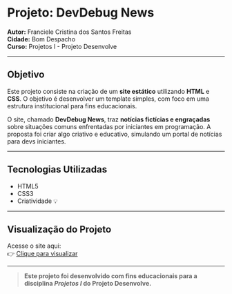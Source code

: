 # Projeto: DevDebug News

**Autor:** Franciele Cristina dos Santos Freitas  
**Cidade:** Bom Despacho  
**Curso:** Projetos I - Projeto Desenvolve

---

## Objetivo

Este projeto consiste na criação de um **site estático** utilizando **HTML** e **CSS**. O objetivo é desenvolver um template simples, com foco em uma estrutura institucional para fins educacionais.

O site, chamado **DevDebug News**, traz **notícias fictícias e engraçadas** sobre situações comuns enfrentadas por iniciantes em programação. A proposta foi criar algo criativo e educativo, simulando um portal de notícias para devs iniciantes.

---

## Tecnologias Utilizadas

- HTML5  
- CSS3  
- Criatividade 💡

---
## Visualização do Projeto

Acesse o site aqui:  
👉 [Clique para visualizar](https://francielefreitas.github.io/Projetos1/)

---

> **Este projeto foi desenvolvido com fins educacionais para a disciplina *Projetos I* do Projeto Desenvolve.**
